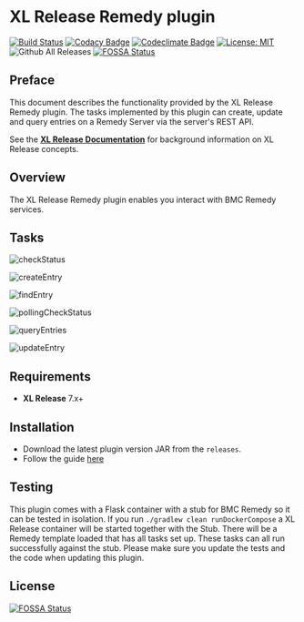 # XL Release Remedy plugin

[![Build Status][xlr-remedy-plugin-travis-image]][xlr-remedy-plugin-travis-url]
[![Codacy Badge][xlr-remedy-plugin-codacy-image]][xlr-remedy-plugin-codacy-url]
[![Codeclimate Badge][xlr-remedy-plugin-codeclimate-image]][xlr-remedy-plugin-codeclimate-url]
[![License: MIT][xlr-remedy-plugin-license-image]][xlr-remedy-plugin-license-url]
![Github All Releases][xlr-remedy-plugin-downloads-image]
[![FOSSA Status](https://app.fossa.io/api/projects/git%2Bgithub.com%2Fxebialabs-community%2Fxlr-remedy-plugin.svg?type=shield)](https://app.fossa.io/projects/git%2Bgithub.com%2Fxebialabs-community%2Fxlr-remedy-plugin?ref=badge_shield)

[xlr-remedy-plugin-travis-image]: https://travis-ci.org/xebialabs-community/xlr-remedy-plugin.svg?branch=master
[xlr-remedy-plugin-travis-url]: https://travis-ci.org/xebialabs-community/xlr-remedy-plugin
[xlr-remedy-plugin-license-image]: https://img.shields.io/badge/License-MIT-yellow.svg
[xlr-remedy-plugin-license-url]: https://opensource.org/licenses/MIT
[xlr-remedy-plugin-downloads-image]: https://img.shields.io/github/downloads/xebialabs-community/xlr-remedy-plugin/total.svg
[xlr-remedy-plugin-codacy-image]: https://api.codacy.com/project/badge/Grade/a1923f691301487f8386153fda74565f
[xlr-remedy-plugin-codacy-url]: https://www.codacy.com/app/vlussenburg/xlr-remedy-plugin?utm_source=github.com&amp;utm_medium=referral&amp;utm_content=xebialabs-community/xlr-remedy-plugin&amp;utm_campaign=Badge_Grade
[xlr-remedy-plugin-codeclimate-image]: https://api.codeclimate.com/v1/badges/10e8314f66faa46b256e/maintainability
[xlr-remedy-plugin-codeclimate-url]: https://codeclimate.com/github/xebialabs-community/xlr-remedy-plugin/maintainability

## Preface ##

This document describes the functionality provided by the XL Release Remedy plugin. The tasks implemented by this plugin can create, update and query entries on a Remedy Server via the server's REST API.

See the **[XL Release Documentation](https://docs.xebialabs.com/xl-release/)** for background information on XL Release concepts.

## Overview ##

The XL Release Remedy plugin enables you interact with BMC Remedy services.

## Tasks

![checkStatus](images/checkStatus.png)

![createEntry](images/createEntry.png)

![findEntry](images/findEntry.png)

![pollingCheckStatus](images/pollingCheckStatus.png)

![queryEntries](images/queryEntries.png)

![updateEntry](images/updateEntry.png)

## Requirements ##

* **XL Release** 7.x+

## Installation ##

* Download the latest plugin version JAR from the `releases`.
* Follow the guide [here](https://docs.xebialabs.com/xl-release/how-to/install-or-remove-xl-release-plugins.html)

## Testing ##

This plugin comes with a Flask container with a stub for BMC Remedy so it can be tested in isolation. If you run `./gradlew clean runDockerCompose` a XL Release container will be started together with the Stub. There will be a Remedy template loaded that has all tasks set up. These tasks can all run successfully against the stub. Please make sure you update the tests and the code when updating this plugin.


## License
[![FOSSA Status](https://app.fossa.io/api/projects/git%2Bgithub.com%2Fxebialabs-community%2Fxlr-remedy-plugin.svg?type=large)](https://app.fossa.io/projects/git%2Bgithub.com%2Fxebialabs-community%2Fxlr-remedy-plugin?ref=badge_large)